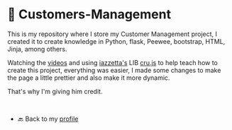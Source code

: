 # 👤 Customers-Management

This is my repository where I store my Customer Management project, I created it to create knowledge in Python, flask, Peewee, bootstrap, HTML, Jinja, among others.

Watching the [videos](https://www.youtube.com/playlist?list=PL39zbyHjgjrbsP3xFSc-YH-6FN8WNpglh) and using [iazzetta's](https://github.com/Iazzetta/) LIB [cru.js](https://github.com/Iazzetta/cru.js) to help teach how to create this project, everything was easier, I made some changes to make the page a little prettier and also make it more dynamic.

That's why I'm giving him credit.

<br>

- 🔙 Back to my [profile](https://github.com/Ponzonii)
